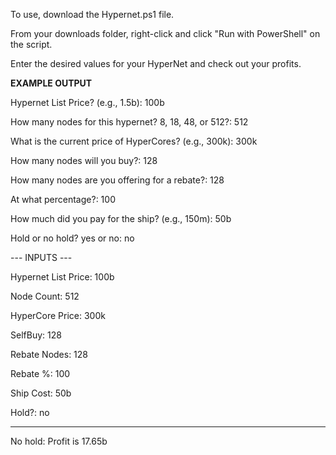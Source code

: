 To use, download the Hypernet.ps1 file.

From your downloads folder, right-click and click "Run with PowerShell" on the script.

Enter the desired values for your HyperNet and check out your profits.






**EXAMPLE OUTPUT**


Hypernet List Price? (e.g., 1.5b): 100b

How many nodes for this hypernet? 8, 18, 48, or 512?: 512

What is the current price of HyperCores? (e.g., 300k): 300k

How many nodes will you buy?: 128

How many nodes are you offering for a rebate?: 128

At what percentage?: 100

How much did you pay for the ship? (e.g., 150m): 50b

Hold or no hold? yes or no: no

--- INPUTS ---

Hypernet List Price: 100b

Node Count: 512

HyperCore Price: 300k

SelfBuy: 128

Rebate Nodes: 128

Rebate %: 100

Ship Cost: 50b

Hold?: no

--------------

No hold: Profit is 17.65b
